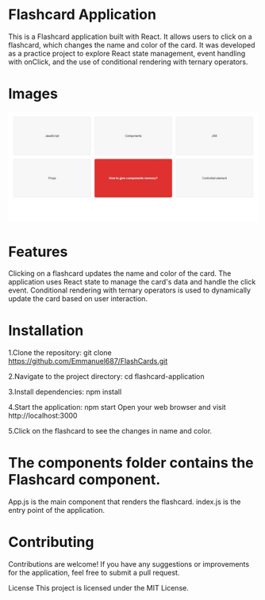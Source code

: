 # Flashcard Application
This is a Flashcard application built with React. It allows users to click on a flashcard, which changes the name and color of the card. It was developed as a practice project to explore React state management, event handling with onClick, and the use of conditional rendering with ternary operators.

# Images
![Alt text](<web-screenshot-06-07-2023 (1).jpg>)

# Features
Clicking on a flashcard updates the name and color of the card.
The application uses React state to manage the card's data and handle the click event.
Conditional rendering with ternary operators is used to dynamically update the card based on user interaction.

# Installation
1.Clone the repository: git clone <https://github.com/Emmanuel687/FlashCards.git>

2.Navigate to the project directory: cd flashcard-application

3.Install dependencies: npm install

4.Start the application: npm start
Open your web browser and visit http://localhost:3000

5.Click on the flashcard to see the changes in name and color.

# The components folder contains the Flashcard component.

App.js is the main component that renders the flashcard.
index.js is the entry point of the application.
# Contributing
Contributions are welcome! If you have any suggestions or improvements for the application, feel free to submit a pull request.

License
This project is licensed under the MIT License.